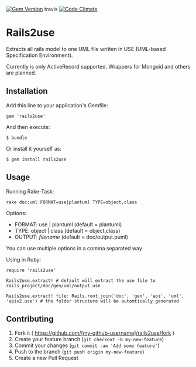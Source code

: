 [![Gem Version](https://badge.fury.io/rb/rails2use.svg)](http://badge.fury.io/rb/rails2use)
travis
[![Code Climate](https://codeclimate.com/github/manuel84/rails2use/badges/gpa.svg)](https://codeclimate.com/github/manuel84/rails2use)
# Rails2use

Extracts all rails model to one UML file written in USE (UML-based Specification Environment).

Currently is only ActiveRecord supported. Wrappers for Mongoid and others are planned.

## Installation

Add this line to your application's Gemfile:

    gem 'rails2use'

And then execute:

    $ bundle

Or install it yourself as:

    $ gem install rails2use

## Usage

Running Rake-Task:

    rake doc:uml FORMAT=use|plantuml TYPE=object,class
    
Options:

- FORMAT: use | plantuml (default = plantuml)
- TYPE: object | class (default = object,class)
- OUTPUT: *filename* (default = doc/output.puml)

You can use multiple options in a comma separated way

Using in Ruby:

    require 'rails2use'

    Rails2use.extract! # default will extract the use file to rails_project/doc/gen/uml/output.use

    Rails2use.extract! file: Rails.root.join('doc', 'gen', 'api', 'uml', 'apiv2.use') # the folder structure will be automtically generated

## Contributing

1. Fork it ( https://github.com/[my-github-username]/rails2use/fork )
2. Create your feature branch (`git checkout -b my-new-feature`)
3. Commit your changes (`git commit -am 'Add some feature'`)
4. Push to the branch (`git push origin my-new-feature`)
5. Create a new Pull Request
